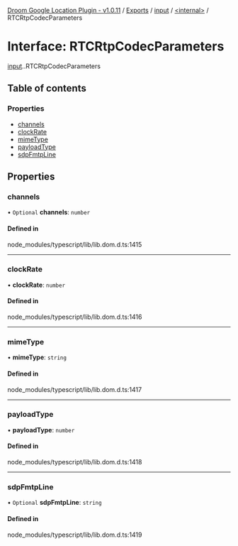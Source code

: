 [Droom Google Location Plugin - v1.0.11](../README.md) / [Exports](../modules.md) / [input](../modules/input.md) / [<internal\>](../modules/input._internal_.md) / RTCRtpCodecParameters

# Interface: RTCRtpCodecParameters

[input](../modules/input.md).[<internal>](../modules/input._internal_.md).RTCRtpCodecParameters

## Table of contents

### Properties

- [channels](input._internal_.RTCRtpCodecParameters.md#channels)
- [clockRate](input._internal_.RTCRtpCodecParameters.md#clockrate)
- [mimeType](input._internal_.RTCRtpCodecParameters.md#mimetype)
- [payloadType](input._internal_.RTCRtpCodecParameters.md#payloadtype)
- [sdpFmtpLine](input._internal_.RTCRtpCodecParameters.md#sdpfmtpline)

## Properties

### channels

• `Optional` **channels**: `number`

#### Defined in

node_modules/typescript/lib/lib.dom.d.ts:1415

___

### clockRate

• **clockRate**: `number`

#### Defined in

node_modules/typescript/lib/lib.dom.d.ts:1416

___

### mimeType

• **mimeType**: `string`

#### Defined in

node_modules/typescript/lib/lib.dom.d.ts:1417

___

### payloadType

• **payloadType**: `number`

#### Defined in

node_modules/typescript/lib/lib.dom.d.ts:1418

___

### sdpFmtpLine

• `Optional` **sdpFmtpLine**: `string`

#### Defined in

node_modules/typescript/lib/lib.dom.d.ts:1419
